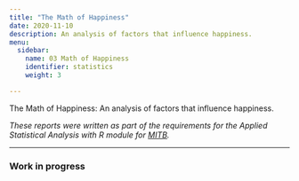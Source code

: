 ```yaml
---
title: "The Math of Happiness"
date: 2020-11-10
description: An analysis of factors that influence happiness. 
menu:
  sidebar:
    name: 03 Math of Happiness
    identifier: statistics
    weight: 3

---
```


The Math of Happiness: An analysis of factors that influence happiness. 

*These reports were written as part of the requirements for the Applied Statistical Analysis with R module for [MITB](https://scis.smu.edu.sg/master-it-business).*

---

### Work in progress